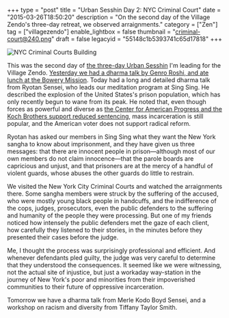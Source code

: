 +++
type = "post"
title = "Urban Sesshin Day 2: NYC Criminal Court"
date = "2015-03-26T18:50:20"
description = "On the second day of the Village Zendo's three-day retreat, we observed arraignments."
category = ["Zen"]
tag = ["villagezendo"]
enable_lightbox = false
thumbnail = "criminal-court@240.png"
draft = false
legacyid = "55148c1b5393741c65d17818"
+++

<p><img style="display:block; margin-left:auto; margin-right:auto;" src="criminal-court.png" alt="NYC Criminal Courts Building" title="NYC Criminal Courts Building" /></p>
<p>This was the second day of <a href="http://villagezendo.org/2014/10/urban-sesshin-4/">the three-day Urban Sesshin</a> I'm leading for the Village Zendo. <a href="/blog/urban-sesshin-day-1-bowery-mission/">Yesterday we had a dharma talk by Genro Roshi, and ate lunch at the Bowery Mission</a>. Today had a long and detailed dharma talk from Ryotan Sensei, who leads our meditation program at Sing Sing. He described the explosion of the United States's prison population, which has only recently begun to wane from its peak. He noted that, even though forces as powerful and diverse as <a href="http://www.nytimes.com/2015/02/19/us/politics/unlikely-cause-unites-the-left-and-the-right-justice-reform.html">the Center for American Progress and the Koch Brothers support reduced sentencing</a>, mass incarceration is still popular, and the American voter does not support radical reform.</p>
<p>Ryotan has asked our members in Sing Sing what they want the New York sangha to know about imprisonment, and they have given us three messages: that there are innocent people in prison&mdash;although most of our own members do not claim innocence&mdash;that the parole boards are capricious and unjust, and that prisoners are at the mercy of a handful of violent guards, whose abuses the other guards do little to restrain.</p>
<p>We visited the New York City Criminal Courts and watched the arraignments there. Some sangha members were struck by the suffering of the accused, who were mostly young black people in handcuffs, and the indifference of the cops, judges, prosecutors, even the public defenders to the suffering and humanity of the people they were processing. But one of my friends noticed how intensely the public defenders met the gaze of each client, how carefully they listened to their stories, in the minutes before they presented their cases before the judge.</p>
<p>Me, I thought the process was surprisingly professional and efficient. And whenever defendants pled guilty, the judge was very careful to determine that they understood the consequences. It seemed like we were witnessing, not the actual site of injustice, but just a workaday way-station in the journey of New York's poor and minorities from their impoverished communities to their future of oppressive incarceration.</p>
<p>Tomorrow we have a dharma talk from Merle Kodo Boyd Sensei, and a workshop on racism and diversity from Tiffany Taylor Smith.</p>
